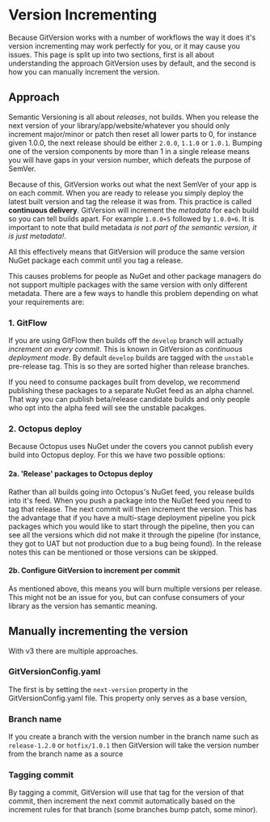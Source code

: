 # Version Incrementing
Because GitVersion works with a number of workflows the way it does it's version incrementing may work perfectly for you, or it may cause you issues. This page is split up into two sections, first is all about understanding the approach GitVersion uses by default, and the second is how you can manually increment the version.

## Approach
Semantic Versioning is all about *releases*, not builds. When you release the next version of your library/app/website/whatever you should only increment major/minor or patch then reset all lower parts to 0, for instance given 1.0.0, the next release should be either `2.0.0`, `1.1.0` or `1.0.1`. Bumping one of the version components by more than 1 in a single release means you will have gaps in your version number, which defeats the purpose of SemVer.

Because of this, GitVersion works out what the next SemVer of your app is on each commit. When you are ready to release you simply deploy the latest built version and tag the release it was from. This practice is called **continuous delivery**. GitVersion will increment the *metadata* for each build so you can tell builds apart. For example `1.0.0+5` followed by `1.0.0+6`. It is important to note that build metadata *is not part of the semantic version, it is just metadata!*.

All this effectively means that GitVersion will produce the same version NuGet package each commit until you tag a release.

This causes problems for people as NuGet and other package managers do not support multiple packages with the same version with only different metadata.
There are a few ways to handle this problem depending on what your requirements are:

### 1. GitFlow
If you are using GitFlow then builds off the `develop` branch will actually *increment on every commit*. This is known in GitVersion as *continuous deployment mode*. By default `develop` builds are tagged with the `unstable` pre-release tag. This is so they are sorted higher than release branches.

If you need to consume packages built from develop, we recommend publishing these packages to a separate NuGet feed as an alpha channel. That way you can publish beta/release candidate builds and only people who opt into the alpha feed will see the unstable pacakges.

### 2. Octopus deploy
Because Octopus uses NuGet under the covers you cannot publish every build into Octopus deploy. For this we have two possible options:

#### 2a. 'Release' packages to Octopus deploy
Rather than all builds going into Octopus's NuGet feed, you release builds into it's feed. When you push a package into the NuGet feed you need to tag that release. The next commit will then increment the version.
This has the advantage that if you have a multi-stage deployment pipeline you pick packages which you would like to start through the pipeline, then you can see all the versions which did not make it through the pipeline (for instance, they got to UAT but not production due to a bug being found). In the release notes this can be mentioned or those versions can be skipped.

#### 2b. Configure GitVersion to increment per commit
As mentioned above, this means you will burn multiple versions per release. This might not be an issue for you, but can confuse consumers of your library as the version has semantic meaning.

## Manually incrementing the version
With v3 there are multiple approaches.

### GitVersionConfig.yaml
The first is by setting the `next-version` property in the GitVersionConfig.yaml file. This property only serves as a base version,

### Branch name
If you create a branch with the version number in the branch name such as `release-1.2.0` or `hotfix/1.0.1` then GitVersion will take the version number from the branch name as a source

### Tagging commit
By tagging a commit, GitVersion will use that tag for the version of that commit, then increment the next commit automatically based on the increment rules for that branch (some branches bump patch, some minor).
